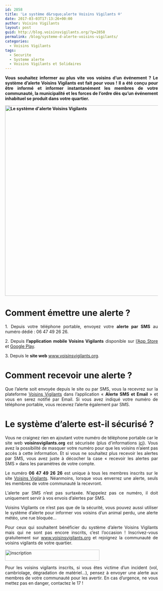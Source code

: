 ```yaml
---
id: 2858
title: 'Le système d&rsquo;alerte Voisins Vigilants ®'
date: 2017-03-03T17:13:26+00:00
author: Voisins Vigilants
layout: post
guid: http://blog.voisinsvigilants.org/?p=2858
permalink: /blog/systeme-d-alerte-voisins-vigilants/
categories:
  - Voisins Vigilants
tags:
  - Securite
  - Systeme alerte
  - Voisins Vigilants et Solidaires
---
```

<p style="text-align: justify;">
  <strong>Vous souhaitez informer au plus vite vos voisins d&rsquo;un événement ? Le système d&rsquo;alerte Voisins Vigilants est fait pour vous ! Il a été conçu pour être informé et informer instantanément les membres de votre communauté, la municipalité et les forces de l&rsquo;ordre dès qu&rsquo;un événement inhabituel se produit dans votre quartier.</strong>
</p>

<p style="text-align: justify;">
  <strong><a href="./../../images/2017/03/alerte_voisins_vigilants.jpg"><img class="aligncenter wp-image-2860" src="./../../images/2017/03/alerte_voisins_vigilants.jpg" alt="Le système d'alerte Voisins Vigilants" width="809" height="625" /></a></strong>
</p>

<h1 style="text-align: justify;">
  <strong>Comment émettre une alerte ?</strong>
</h1>

<p style="text-align: justify;">
  1. Depuis votre téléphone portable, envoyez votre <strong>alerte par SMS</strong> au numéro dédié : 06 47 49 26 26.
</p>

<p style="text-align: justify;">
  2. Depuis <strong>l&rsquo;application mobile Voisins Vigilants</strong> disponible sur <a href="http://apple.co/2lXngkv">l&rsquo;App Store</a> et <a href="https://goo.gl/JFK2F6">Google Play</a>.
</p>

<p style="text-align: justify;">
  3. Depuis le <strong>site web</strong> <a href="http://www.voisinsvigilants.org/">www.voisinsvigilants.org</a>.
</p>

<h1 style="text-align: justify;">
  <strong>Comment recevoir une alerte ?</strong>
</h1>

<p style="text-align: justify;">
  Que l’alerte soit envoyée depuis le site ou par SMS, vous la recevrez sur la plateforme <a style="font-style: inherit; font-weight: inherit;" href="http://www.voisinsvigilants.org/">Voisins Vigilants</a> dans l’application « <strong>Alerte SMS et Email</strong> » et vous en serez notifié par Email. Si vous avez indiqué votre numéro de téléphone portable, vous recevrez l’alerte également par SMS.
</p>

<h1 style="text-align: justify;">
  <strong>Le système d&rsquo;alerte est-il sécurisé ?</strong>
</h1>

<p style="text-align: justify;">
  Vous ne craignez rien en ajoutant votre numéro de téléphone portable car le site web <strong>voisinsvigilants.org</strong> est sécurisée (plus d&rsquo;informations <a href="http://blog.voisinsvigilants.org/blog/securite-du-site-www-voisinsvigilants-org/">ici</a>). Vous avez la possibilité de masquer votre numéro pour que les voisins n’aient pas accès à cette information. Et si vous ne souhaitez plus recevoir les alertes par SMS, vous avez juste à décocher la case « recevoir les alertes par SMS » dans les paramètres de votre compte.
</p>

<p style="text-align: justify;">
  Le numéro <strong style="font-style: inherit;">06 47 49 26 26</strong> est unique à tous les membres inscrits sur le site <a style="font-style: inherit; font-weight: inherit;" href="http://www.voisinsvigilants.org/">Voisins Vigilants</a>. Néanmoins, lorsque vous enverrez une alerte, seuls les membres de votre communauté la recevront.
</p>

<p style="text-align: justify;">
  L’alerte par SMS n’est pas surtaxée. N’appelez pas ce numéro, il doit uniquement servir à vos envois d’alertes par SMS.
</p>

<p style="text-align: justify;">
  Voisins Vigilants ce n&rsquo;est pas que de la sécurité, vous pouvez aussi utiliser le système d&rsquo;alerte pour informer vos voisins d&rsquo;un animal perdu, une alerte météo, une rue bloquée&#8230;
</p>

<p style="text-align: justify;">
  Pour ceux qui souhaitent bénéficier du système d’alerte Voisins Vigilants mais qui ne sont pas encore inscrits, c’est l’occasion ! Inscrivez-vous gratuitement sur <a href="http://www.voisinsvigilants.org/">www.voisinsvigilants.org</a> et rejoignez la communauté de voisins vigilants de votre quartier.
</p>

<p style="text-align: justify;">
  <a href="https://www.voisinsvigilants.org/appsignup/etape01a01"><img class="aligncenter  wp-image-2866" src="./../../images/2017/03/inscription.png" alt="inscription" width="311" height="36" /></a>
</p>

<p style="text-align: justify;">
  Pour les voisins vigilants inscrits, si vous êtes victime d’un incident (vol, cambriolage, dégradation de matériel…), pensez à envoyer une alerte aux membres de votre communauté pour les avertir. En cas d’urgence, ne vous mettez pas en danger, contactez le 17 !
</p>
